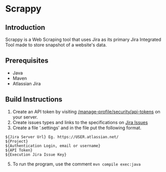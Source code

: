 # Scrappy

## Introduction
Scrappy is a Web Scraping tool that uses Jira as its primary Jira Integrated Tool made to store snapshot of a website's data. 

## Prerequisites
 - Java
 - Maven
 - Atlassian Jira

## Build Instructions
1. Create an API token by visiting [/manage-profile/security/api-tokens](https://id.atlassian.com/manage-profile/security/api-tokens) on your server.
2. Create issues types and links to the specifications on [Jira Issues](/docs/jira-issue.md)
3. Create a file '.settings' and in the file put the following format.
```
${Jira Server Url} Eg. https://USER.atlassian.net/
${Project}
${Authentication Login, email or username}
${API Token}
${Execution Jira Issue Key}
```
5. To run the program, use the comment `mvn compile exec:java`